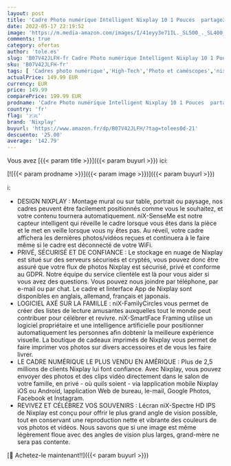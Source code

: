 ```yaml
---
layout: post
title: 'Cadre Photo numérique Intelligent Nixplay 10 1 Pouces  partagez instantanément des Clips vidéo et Photos par e-Mail ou Via Application'
date: 2022-05-17 22:19:52
image: 'https://m.media-amazon.com/images/I/41eyy3e71IL._SL500_._SL400_.jpg'
comments: true
category: ofertas
author: 'tole.es'
slug: 'B07V42JLFH-fr Cadre Photo numérique Intelligent Nixplay 10 1 Pouces...'
sku: 'B07V42JLFH-fr'
tags: [ 'Cadres photo numérique','High-Tech','Photo et caméscopes','nixplay','🇫🇷', ]
actualPrice: 149.99 EUR
currency: EUR
price: 149.99
comparePrice: 199.99 EUR
prodname: 'Cadre Photo numérique Intelligent Nixplay 10 1 Pouces  partagez instantanément des Clips vidéo et Photos par e-Mail ou Via Application'
country: 'fr'
flag: '🇫🇷'
brand: 'Nixplay'
buyurl: 'https://www.amazon.fr/dp/B07V42JLFH/?tag=tolees0d-21'
descuento: '25.00'
average: '142.79'
---
```


Vous avez [{{< param title >}}]({{< param buyurl >}}) ici:

[![{{< param prodname >}}]({{< param image >}})]({{< param buyurl >}})

ℹ️:

- DESIGN NIXPLAY : Montage mural ou sur table, portrait ou paysage, nos cadres peuvent être facilement positionnés comme vous le souhaitez, et votre contenu tournera automatiquement. niX-SenseMe est notre capteur intelligent qui réveille le cadre lorsque vous êtes dans la pièce et le met en veille lorsque vous ny êtes pas. Au réveil, votre cadre affichera les dernières photos/vidéos reçues et continuera à le faire même si le cadre est déconnecté de votre WiFi.
- PRIVÉ, SÉCURISÉ ET DE CONFIANCE : Le stockage en nuage de Nixplay est situé sur des serveurs sécurisés et cryptés, vous pouvez donc être assuré que votre flux de photos Nixplay est sécurisé, privé et conforme au GDPR. Notre équipe du service clientèle est là pour vous aider si vous avez des questions. Vous pouvez nous joindre par téléphone, par e-mail ou par chat. Le cadre et linterface App de Nixplay sont disponibles en anglais, allemand, français et japonais.
- LOGICIEL AXÉ SUR LA FAMILLE : niX-FamilyCircles vous permet de créer des listes de lecture amusantes auxquelles tout le monde peut contribuer pour célébrer et revivre. niX-SmartFace Framing utilise un logiciel propriétaire et une intelligence artificielle pour positionner automatiquement les personnes afin dobtenir la meilleure expérience visuelle. La boutique de cadeaux imprimés de Nixplay vous permet de faire imprimer vos photos sur divers accessoires et de vous les faire livrer.
- LE CADRE NUMÉRIQUE LE PLUS VENDU EN AMÉRIQUE : Plus de 2,5 millions de clients Nixplay lui font confiance. Avec Nixplay, vous pouvez envoyer des photos et des clips vidéo directement dans le salon de votre famille, en privé - où quils soient - via lapplication mobile Nixplay iOS ou Android, lapplication Web de bureau, le-mail, Google Photos, Facebook et Instagram.
- REVIVEZ ET CÉLÉBREZ VOS SOUVENIRS : Lécran niX-Spectre HD IPS de Nixplay est conçu pour offrir le plus grand angle de vision possible, tout en conservant une reproduction nette et vibrante des couleurs de vos photos et vidéos. Nous savons que si une image est même légèrement floue avec des angles de vision plus larges, grand-mère ne sera pas contente.

[🛒 Achetez-le maintenant!!]({{< param buyurl >}})
